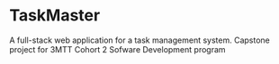 # TaskMaster
A full-stack web application for a task management system. Capstone project for 3MTT Cohort 2 Sofware Development program
